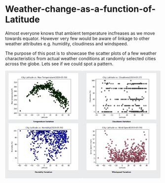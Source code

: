 # Weather-change-as-a-function-of-Latitude

Almost everyone knows that ambient temperature incfreases as we move towards equator. However very few would be aware of linkage to other weather attributes e.g. humidity, cloudiness and windspeed.

The purpose of this post is to showcase the scatter plots of a few weather characteristics from actual weather conditions at randomly selected cities across the globe. Lets see if we could spot a pattern.

![Screenshot-1](/snapshot1.PNG)

